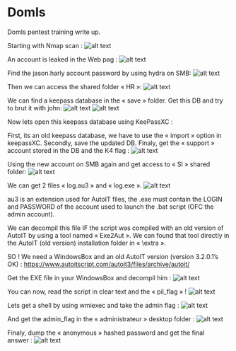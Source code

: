 # DomIs
DomIs pentest training write up.



Starting with Nmap scan :
![alt text](https://user-images.githubusercontent.com/61753065/136694309-a759ea5a-429b-4f2a-8fbb-e466494966f4.png)


An account is leaked in the Web pag : 
![alt text](https://user-images.githubusercontent.com/61753065/136694322-d5e5b980-d1f9-4371-8075-6f620ee16a82.png)


Find the jason.harly account password by using hydra on SMB:
![alt text](https://user-images.githubusercontent.com/61753065/136694370-5e204c9b-ac3c-4d78-a930-db70893608b0.png)


Then we can access the shared folder « HR »:
![alt text](https://user-images.githubusercontent.com/61753065/136694377-3edfc3c6-227e-4c38-8f46-6109a3df2706.png)


We can find a keepass database in the « save » folder. Get this DB and try to brut it with john:
![alt text](https://user-images.githubusercontent.com/61753065/136694391-647b17c4-92ff-4671-bf10-ab5795484a8c.png)
![alt text](https://user-images.githubusercontent.com/61753065/136694399-c04bb655-3ef8-4bf2-8b77-fcd1d44f0696.png)


Now lets open this keepass database using KeePassXC :

First, its an old keepass database, we have to use the « import » option in keepassXC.
Secondly, save the updated DB.
Finaly, get the « support » account stored in the DB and the K4 flag :
![alt text](https://user-images.githubusercontent.com/61753065/136694410-9f785f77-1b95-4d1f-add7-41ed94ac6a7e.png)


Using the new account on SMB again and get access to « SI » shared folder:
![alt text]()


We can get 2 files « log.au3 » and « log.exe ».
![alt text]()


au3 is an extension used for AutoIT files, the .exe must contain the LOGIN and PASSWORD of the account used to launch the .bat script (OFC the admin account).

We can decompil this file IF the script was compiled with an old version of AutoIT by using a tool named « Exe2Aut ». We can found that tool directly in the AutoIT (old version) installation folder in « \extra ». 

SO ! We need a WindowsBox and an old AutoIT version (version 3.2.0.1’s OK) :
https://www.autoitscript.com/autoit3/files/archive/autoit/

Get the EXE file in your WindowsBox and decompil him :
![alt text]()


You can now, read the script in clear text and the « pil_flag » !
![alt text]()


Lets get a shell by using wmiexec and take the admin flag :
![alt text]()


And get the admin_flag in the « administrateur » desktop folder :
![alt text]()


Finaly, dump the « anonymous » hashed password and get the final answer :
![alt text]()
